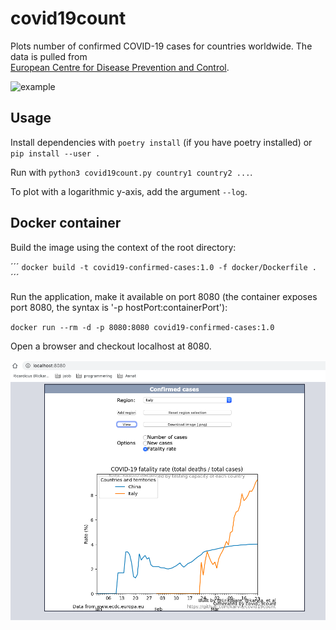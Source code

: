 # covid19count
Plots number of confirmed COVID-19 cases for countries worldwide. The data is pulled from 	
[European Centre for Disease Prevention and Control](https://www.ecdc.europa.eu/en/geographical-distribution-2019-ncov-cases).

![example](https://github.com/karvla/covid19count/raw/master/example.png)

## Usage

Install dependencies with `poetry install` (if you have poetry installed) or `pip install --user .`

Run with `python3 covid19count.py country1 country2 ...`. 

To plot with a logarithmic y-axis, add the argument `--log`.

## Docker container

Build the image using the context of the root directory:

´´´
`docker build -t covid19-confirmed-cases:1.0 -f docker/Dockerfile .`
´´´

Run the application, make it available on port 8080 (the container exposes port 8080, the syntax is '-p hostPort:containerPort'):

`docker run --rm -d -p 8080:8080 covid19-confirmed-cases:1.0`

Open a browser and checkout localhost at 8080.

![example](https://github.com/karvla/covid19count/raw/master/containerExample.png)
